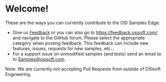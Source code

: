 # Welcome!

These are the ways you can currently contribute to the OSI Samples Edge:

- Give us [Feedback](https://feedback.osisoft.com/forums/922279-osisoft-github) or you can also go to https://feedback.osisoft.com/ and navigate to the GitHub forum.  Please select the appropriate category when posting feedback.  This feedback can include new features, issues, requests for new samples, etc...
- For a support issue on unmodified samples (and tests) send an email to to Samples@osisoft.com.

Note: We are currently not accepting Pull Requests from outside of OSIsoft Engineering.
